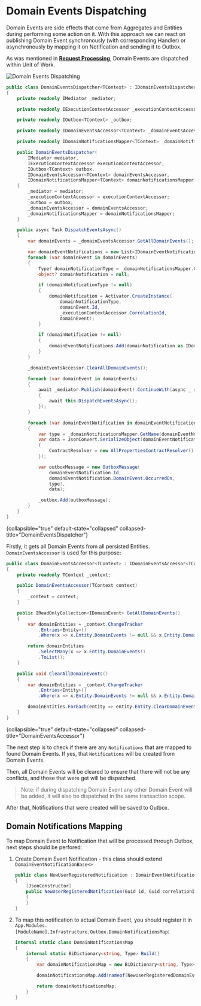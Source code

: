 # Domain Events Dispatching

Domain Events are side effects that come from Aggregates and Entities during performing some action on it. With this approach
we can react on publishing Domain Event synchronously (with corresponding Handler) or asynchronously by mapping it on 
Notification and sending it to Outbox.

As was mentioned in **[Request Processing](Request-Processing.md#unit-of-work)**, Domain Events are dispatched within 
Unit of Work. 

![Domain Events Dispatching](domain-events-dispatching.png)

```C#
public class DomainEventsDispatcher<TContext> : IDomainEventsDispatcher<TContext> where TContext : DbContext
{
    private readonly IMediator _mediator;

    private readonly IExecutionContextAccessor _executionContextAccessor;

    private readonly IOutbox<TContext> _outbox;

    private readonly IDomainEventsAccessor<TContext> _domainEventsAccessor;

    private readonly IDomainNotificationsMapper<TContext> _domainNotificationsMapper;

    public DomainEventsDispatcher(
        IMediator mediator,
        IExecutionContextAccessor executionContextAccessor,
        IOutbox<TContext> outbox,
        IDomainEventsAccessor<TContext> domainEventsAccessor,
        IDomainNotificationsMapper<TContext> domainNotificationsMapper)
    {
        _mediator = mediator;
        _executionContextAccessor = executionContextAccessor;
        _outbox = outbox;
        _domainEventsAccessor = domainEventsAccessor;
        _domainNotificationsMapper = domainNotificationsMapper;
    }

    public async Task DispatchEventsAsync()
    {
        var domainEvents = _domainEventsAccessor.GetAllDomainEvents();

        var domainEventNotifications = new List<IDomainEventNotification<IDomainEvent>>();
        foreach (var domainEvent in domainEvents)
        {
            Type? domainNotificationType = _domainNotificationsMapper.GetType(domainEvent.GetType().Name);
            object? domainNotification = null;

            if (domainNotificationType != null)
            {
                domainNotification = Activator.CreateInstance(
                    domainNotificationType,
                    domainEvent.Id,
                    _executionContextAccessor.CorrelationId,
                    domainEvent);
            }

            if (domainNotification != null)
            {
                domainEventNotifications.Add(domainNotification as IDomainEventNotification<IDomainEvent> ?? throw new InvalidOperationException());
            }
        }

        _domainEventsAccessor.ClearAllDomainEvents();

        foreach (var domainEvent in domainEvents)
        {
            await _mediator.Publish(domainEvent).ContinueWith(async _ =>
            {
                await this.DispatchEventsAsync();
            });
        }

        foreach (var domainEventNotification in domainEventNotifications)
        {
            var type = _domainNotificationsMapper.GetName(domainEventNotification.GetType());
            var data = JsonConvert.SerializeObject(domainEventNotification, new JsonSerializerSettings
            {
                ContractResolver = new AllPropertiesContractResolver()
            });

            var outboxMessage = new OutboxMessage(
                domainEventNotification.Id,
                domainEventNotification.DomainEvent.OccurredOn,
                type!,
                data);

            _outbox.Add(outboxMessage);
        }
    }
}
```
{collapsible="true" default-state="collapsed" collapsed-title="DomainEventsDispatcher"}

Firstly, it gets all Domain Events from all persisted Entities. `DomainEventsAccessor` is used for this purpose:

```C#
public class DomainEventsAccessor<TContext> : IDomainEventsAccessor<TContext> where TContext : DbContext
{
    private readonly TContext _context;

    public DomainEventsAccessor(TContext context)
    {
        _context = context;
    }

    public IReadOnlyCollection<IDomainEvent> GetAllDomainEvents()
    {
        var domainEntities = _context.ChangeTracker
            .Entries<Entity>()
            .Where(x => x.Entity.DomainEvents != null && x.Entity.DomainEvents.Any()).ToList();

        return domainEntities
            .SelectMany(x => x.Entity.DomainEvents!)
            .ToList();
    }

    public void ClearAllDomainEvents()
    {
        var domainEntities = _context.ChangeTracker
            .Entries<Entity>()
            .Where(x => x.Entity.DomainEvents != null && x.Entity.DomainEvents.Any()).ToList();

        domainEntities.ForEach(entity => entity.Entity.ClearDomainEvents());
    }
}
```
{collapsible="true" default-state="collapsed" collapsed-title="DomainEventsAccessor"}

The next step is to check if there are any `Notifications` that are mapped to found Domain Events. If yes, that `Notifications`
will be created from Domain Events.

Then, all Domain Events will be cleared to ensure that there will not be any conflicts, and those that were get will be
dispatched.

> Note: if during dispatching Domain Event any other Domain Event will be added, it will also be dispatched in the same 
> transaction scope.

After that, Notifications that were created will be saved to Outbox.

## Domain Notifications Mapping

To map Domain Event to Notification that will be processed through Outbox, next steps should be perfored:

1. Create Domain Event Notification - this class should extend `DomainEventNotificationBase<>`

    ```C#
    public class NewUserRegisteredNotification : DomainEventNotificationBase<NewUserRegisteredDomainEvent>
    {
        [JsonConstructor]
        public NewUserRegisteredNotification(Guid id, Guid correlationId, NewUserRegisteredDomainEvent domainEvent) : base(id, correlationId, domainEvent)
        {
        }
    }
    ```
   
2. To map this notification to actual Domain Event, you should register it in `App.Modules.[ModuleName].Infrastructure.Outbox.DomainNotificationsMap`:

    ```C#
    internal static class DomainNotificationsMap
    {
        internal static BiDictionary<string, Type> Build()
        {
            var domainNotificationsMap = new BiDictionary<string, Type>();
    
            domainNotificationsMap.Add(nameof(NewUserRegisteredDomainEvent), typeof(NewUserRegisteredNotification));
    
            return domainNotificationsMap;
        }
    }
    ```